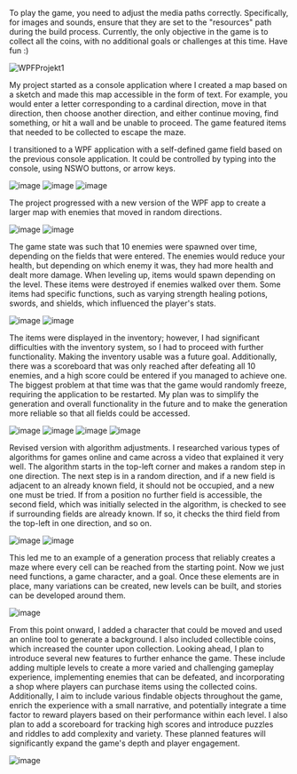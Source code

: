 To play the game, you need to adjust the media paths correctly. Specifically, for images and sounds, ensure that they are set to the "resources" path during the build process. Currently, the only objective in the game is to collect all the coins, with no additional goals or challenges at this time. Have fun :)

![WPFProjekt1](https://github.com/user-attachments/assets/bbc55520-a85b-4598-a33f-141e8ebac61e)


My project started as a console application where I created a map based on a sketch and made this map accessible in the form of text. For example, you would enter a letter corresponding to a cardinal direction, move in that direction, then choose another direction, and either continue moving, find something, or hit a wall and be unable to proceed. The game featured items that needed to be collected to escape the maze.


I transitioned to a WPF application with a self-defined game field based on the previous console application. It could be controlled by typing into the console, using NSWO buttons, or arrow keys.

![image](https://github.com/user-attachments/assets/168741d9-128a-42bc-8740-936766935fe8)
![image](https://github.com/user-attachments/assets/d41b7dd6-df5f-465d-be87-62471302ebf5)
![image](https://github.com/user-attachments/assets/52190b5e-3b33-4579-9ead-085177bd848e)




The project progressed with a new version of the WPF app to create a larger map with enemies that moved in random directions.

![image](https://github.com/user-attachments/assets/b68cdc1d-a868-4d21-80c2-cbb50ba1229b)
![image](https://github.com/user-attachments/assets/9aca8502-ec30-47fb-a073-051376c8bb3a)




The game state was such that 10 enemies were spawned over time, depending on the fields that were entered. The enemies would reduce your health, but depending on which enemy it was, they had more health and dealt more damage. When leveling up, items would spawn depending on the level. These items were destroyed if enemies walked over them. Some items had specific functions, such as varying strength healing potions, swords, and shields, which influenced the player's stats. 

![image](https://github.com/user-attachments/assets/44ce808a-f986-4f7f-952a-22c2bdf2d178)
![image](https://github.com/user-attachments/assets/1adfcbf8-0d7a-40b9-9ffd-10a56d740dd9)




The items were displayed in the inventory; however, I had significant difficulties with the inventory system, so I had to proceed with further functionality. Making the inventory usable was a future goal. Additionally, there was a scoreboard that was only reached after defeating all 10 enemies, and a high score could be entered if you managed to achieve one. The biggest problem at that time was that the game would randomly freeze, requiring the application to be restarted. My plan was to simplify the generation and overall functionality in the future and to make the generation more reliable so that all fields could be accessed.

![image](https://github.com/user-attachments/assets/54868033-5f53-467e-b18e-7c31736bd59f)
![image](https://github.com/user-attachments/assets/0d306eb0-c6e2-437f-91e3-ec4dd4e46c95)
![image](https://github.com/user-attachments/assets/79dcc6d7-a6ce-4e2e-a1a3-5ca841a0df3f)
![image](https://github.com/user-attachments/assets/4e55f7b5-26ff-47a0-9f7c-a58cbeab76db)




Revised version with algorithm adjustments. I researched various types of algorithms for games online and came across a video that explained it very well. The algorithm starts in the top-left corner and makes a random step in one direction. The next step is in a random direction, and if a new field is adjacent to an already known field, it should not be occupied, and a new one must be tried. If from a position no further field is accessible, the second field, which was initially selected in the algorithm, is checked to see if surrounding fields are already known. If so, it checks the third field from the top-left in one direction, and so on.

![image](https://github.com/user-attachments/assets/5760ea22-c19b-474d-9585-7b17ff1b2835)
![image](https://github.com/user-attachments/assets/c17f7993-2149-45ac-8274-8d9afbcbd05e)




This led me to an example of a generation process that reliably creates a maze where every cell can be reached from the starting point. Now we just need functions, a game character, and a goal. Once these elements are in place, many variations can be created, new levels can be built, and stories can be developed around them.

![image](https://github.com/user-attachments/assets/490e7c14-7b0c-44ad-a072-71e9354ec3ba)




From this point onward, I added a character that could be moved and used an online tool to generate a background. I also included collectible coins, which increased the counter upon collection. Looking ahead, I plan to introduce several new features to further enhance the game. These include adding multiple levels to create a more varied and challenging gameplay experience, implementing enemies that can be defeated, and incorporating a shop where players can purchase items using the collected coins.
Additionally, I aim to include various findable objects throughout the game, enrich the experience with a small narrative, and potentially integrate a time factor to reward players based on their performance within each level. I also plan to add a scoreboard for tracking high scores and introduce puzzles and riddles to add complexity and variety. These planned features will significantly expand the game's depth and player engagement.

![image](https://github.com/user-attachments/assets/a59f9024-c714-4fa5-a129-7cc48b105a3d)









